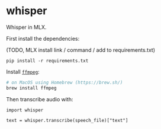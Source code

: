 # whisper

Whisper in MLX.

First install the dependencies:

(TODO, MLX install link / command / add to requirements.txt)

```
pip install -r requirements.txt
```

Install [`ffmpeg`](https://ffmpeg.org/):

```bash
# on MacOS using Homebrew (https://brew.sh/)
brew install ffmpeg
```

Then transcribe audio with:

```
import whisper

text = whisper.transcribe(speech_file)["text"]
```

